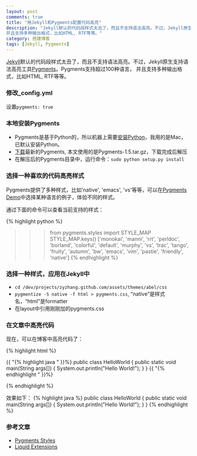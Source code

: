 ```yaml
---
layout: post
comments: true
title: "用Jekyll和Pygments配置代码高亮"
description: "Jekyll默认的代码段样式太丑了，而且不支持语法高亮。不过，Jekyll原生支持语法高亮工具Pygments。Pygments支持超过100种语言，
并且支持多种输出格式，比如HTML, RTF等等。"
category: 搭建博客
tags: [Jekyll, Pygments]
---
```


[Jekyll](http://jekyllrb.com)默认的代码段样式太丑了，而且不支持语法高亮。不过，Jekyll原生支持语法高亮工具[Pygments](http://pygments.org)。Pygments支持超过100种语言，
并且支持多种输出格式，比如HTML, RTF等等。

### 修改\_config.yml

设置`pygments: true`

### 本地安装Pygments

* Pygments是基于Python的，所以机器上需要[安装Python](http://www.python.org/download/)，我用的是Mac，已默认安装Python。
* [下载](http://pypi.python.org/pypi/Pygments)最新的Pygments, 本文使用的是Pygments-1.5.tar.gz，下载完成后解压
* 在解压后的Pygments目录中，运行命令：`sudo python setup.py install`

<!-- more -->

### 选择一种喜欢的代码高亮样式

Pygments提供了多种样式，比如'native', 'emacs', 'vs'等等，可以在[Pygments Demo](http://pygments.org/demo)中选择某种语言的例子，体验不同的样式。

通过下面的命令可以查看当前支持的样式：

{% highlight python %}
>>> from pygments.styles import STYLE_MAP
>>> STYLE_MAP.keys()
['monokai', 'manni', 'rrt', 'perldoc', 'borland', 'colorful', 'default', 'murphy', 'vs', 'trac', 'tango', 'fruity', 'autumn', 'bw', 'emacs', 'vim', 'pastie', 'friendly', 'native']
{% endhighlight %}

### 选择一种样式，应用在Jekyll中

* `cd /dev/projects/zyzhang.github.com/assets/themes/abel/css`
* `pygmentize -S native -f html > pygments.css`, “native”是样式名，“html”是formatter
* 在layout中引用刚刚加的pygments.css

### 在文章中高亮代码

现在，可以在博客中高亮代码了：

{% highlight html %}

{{ "{% highlight java " }}%}
public class HelloWorld {
    public static void main(String args[]) {
      System.out.println("Hello World!");
    }
}
{{ "{% endhighlight " }}%}

{% endhighlight %}

效果如下：
{% highlight java %}
public class HelloWorld {
    public static void main(String args[]) {
      System.out.println("Hello World!");
    }
}
{% endhighlight %}


### 参考文章

* [Pygments Styles](http://pygments.org/docs/styles/)
* [Liquid Extensions](https://github.com/mojombo/jekyll/wiki/Liquid-Extensions/)